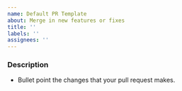 ```yaml
---
name: Default PR Template
about: Merge in new features or fixes
title: ''
labels: ''
assignees: ''
---
```


<!-- Please tag this issue with the appropriate labels before creating. -->

### Description
- Bullet point the changes that your pull request makes.
